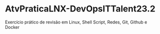 # AtvPraticaLNX-DevOpsITTalent23.2
Exercício prático de revisão em Linux, Shell Script, Redes, Git, Github e Docker
